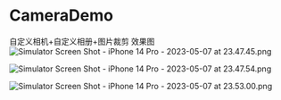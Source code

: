 # CameraDemo
自定义相机+自定义相册+图片裁剪
效果图
![Simulator Screen Shot - iPhone 14 Pro - 2023-05-07 at 23.47.45.png](https://p1-juejin.byteimg.com/tos-cn-i-k3u1fbpfcp/c0641a46b9814c6f8a923808921bb7de~tplv-k3u1fbpfcp-watermark.image?)

![Simulator Screen Shot - iPhone 14 Pro - 2023-05-07 at 23.47.54.png](https://p1-juejin.byteimg.com/tos-cn-i-k3u1fbpfcp/2efb414044cb4eabb55765b6ba0b07e5~tplv-k3u1fbpfcp-watermark.image?)

![Simulator Screen Shot - iPhone 14 Pro - 2023-05-07 at 23.53.00.png](https://p1-juejin.byteimg.com/tos-cn-i-k3u1fbpfcp/7b225ab199814e939776cca86ac007f8~tplv-k3u1fbpfcp-watermark.image?)
